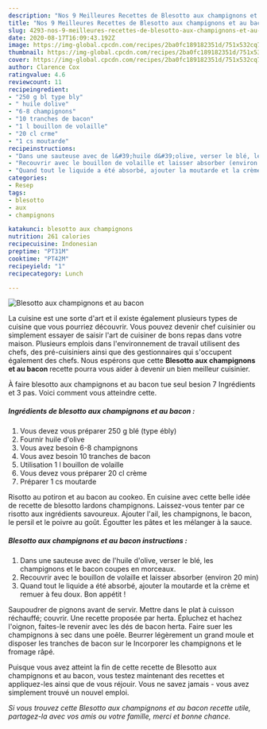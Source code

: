 ```yaml
---
description: "Nos 9 Meilleures Recettes de Blesotto aux champignons et au bacon"
title: "Nos 9 Meilleures Recettes de Blesotto aux champignons et au bacon"
slug: 4293-nos-9-meilleures-recettes-de-blesotto-aux-champignons-et-au-bacon
date: 2020-08-17T16:09:43.192Z
image: https://img-global.cpcdn.com/recipes/2ba0fc189182351d/751x532cq70/blesotto-aux-champignons-et-au-bacon-photo-principale-de-la-recette.jpg
thumbnail: https://img-global.cpcdn.com/recipes/2ba0fc189182351d/751x532cq70/blesotto-aux-champignons-et-au-bacon-photo-principale-de-la-recette.jpg
cover: https://img-global.cpcdn.com/recipes/2ba0fc189182351d/751x532cq70/blesotto-aux-champignons-et-au-bacon-photo-principale-de-la-recette.jpg
author: Clarence Cox
ratingvalue: 4.6
reviewcount: 11
recipeingredient:
- "250 g bl type bly"
- " huile dolive"
- "6-8 champignons"
- "10 tranches de bacon"
- "1 l bouillon de volaille"
- "20 cl crme"
- "1 cs moutarde"
recipeinstructions:
- "Dans une sauteuse avec de l&#39;huile d&#39;olive, verser le blé, les champignons et le bacon coupes en morceaux."
- "Recouvrir avec le bouillon de volaille et laisser absorber (environ 20 min)"
- "Quand tout le liquide a été absorbé, ajouter la moutarde et la crème et remuer à feu doux. Bon appétit !"
categories:
- Resep
tags:
- blesotto
- aux
- champignons

katakunci: blesotto aux champignons 
nutrition: 261 calories
recipecuisine: Indonesian
preptime: "PT31M"
cooktime: "PT42M"
recipeyield: "1"
recipecategory: Lunch

---
```



![Blesotto aux champignons et au bacon](https://img-global.cpcdn.com/recipes/2ba0fc189182351d/751x532cq70/blesotto-aux-champignons-et-au-bacon-photo-principale-de-la-recette.jpg)

La cuisine est une sorte d'art et il existe également plusieurs types de cuisine que vous pourriez découvrir. Vous pouvez devenir chef cuisinier ou simplement essayer de saisir l'art de cuisiner de bons repas dans votre maison. Plusieurs emplois dans l'environnement de travail utilisent des chefs, des pré-cuisiniers ainsi que des gestionnaires qui s'occupent également des chefs. Nous espérons que cette <strong> Blesotto aux champignons et au bacon </strong> recette pourra vous aider à devenir un bien meilleur cuisinier.

<!--inarticleads1-->

À faire blesotto aux champignons et au bacon tue seul besion 7 Ingrédients et 3 pas. Voici comment vous atteindre cette.

##### Ingrédients de blesotto aux champignons et au bacon :

1. Vous devez vous préparer 250 g blé (type ébly)
1. Fournir  huile d&#39;olive
1. Vous avez besoin 6-8 champignons
1. Vous avez besoin 10 tranches de bacon
1. Utilisation 1 l bouillon de volaille
1. Vous devez vous préparer 20 cl crème
1. Préparer 1 cs moutarde


Risotto au potiron et au bacon au cookeo. En cuisine avec cette belle idée de recette de blesotto lardons champignons. Laissez-vous tenter par ce risotto aux ingrédients savoureux. Ajouter l&#39;ail, les champignons, le bacon, le persil et le poivre au goût. Égoutter les pâtes et les mélanger à la sauce. 

<!--inarticleads2-->

##### Blesotto aux champignons et au bacon instructions :

1. Dans une sauteuse avec de l&#39;huile d&#39;olive, verser le blé, les champignons et le bacon coupes en morceaux.
1. Recouvrir avec le bouillon de volaille et laisser absorber (environ 20 min)
1. Quand tout le liquide a été absorbé, ajouter la moutarde et la crème et remuer à feu doux. Bon appétit !


Saupoudrer de pignons avant de servir. Mettre dans le plat à cuisson réchauffé; couvrir. Une recette proposée par herta. Épluchez et hachez l&#39;oignon, faites-le revenir avec les dés de bacon herta. Faire suer les champignons à sec dans une poêle. Beurrer légèrement un grand moule et disposer les tranches de bacon sur le Incorporer les champignons et le fromage râpé. 

<!--inarticleads1-->

<p>
Puisque vous avez atteint la fin de cette recette de Blesotto aux champignons et au bacon, vous testez maintenant des recettes et appliquez-les ainsi que de vous réjouir. Vous ne savez jamais - vous avez simplement trouvé un nouvel emploi.
</p>

<p>
<i>Si vous trouvez cette Blesotto aux champignons et au bacon recette utile, partagez-la avec vos amis ou votre famille, merci et bonne chance.</i>
</p>
